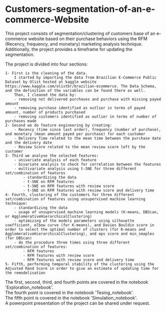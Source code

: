 # Customers-segmentation-of-an-e-commerce-Website
This project consists of segmentation/clustering of customers base of an e-commerce website based on their purchase behaviors using the RFM (Recency, frequency, and monetary) marketing analysis technique. Additionally, the project provides a timeframe for updating the segmentation.

The project is divided into four sections:
~~~
1- First is the cleaning of the data.
    I started by importing the data from Brazilian E-Commerce Public Dataset by Olist hosted at kaggle website https://www.kaggle.com/olistbr/brazilian-ecommerce. The Data Schema, and the definition of the variables can be found there as well.
    Then, I cleaned the data by:
    - removing not delivered purchases and purchase with missing payed amount
    - removing purchase identified as outlier in terms of payed amount, number of products purchased
    - removing customers identified as outlier in terms of number of purchases made
2- Second we do feature engineering by creating:
    - Recency (time since last order), frequency (number of purchase), and monetary (mean amount payed per purchase) for each customer
    - Delivery Time related to the mean time between the purchase date and the delivery date
    - Review Score related to the mean review score left by the customer
3- Third we analyse the selected features:
    - univariate analysis of each feature
    - bivariate analysis to check for correlation between the features
    - multivariate analysis using t-SNE for three different set/combination of features
        - standardizing the data
        - t-SNE on RFM features
        - t-SNE on RFM features with review score
        - t-SNE on RFM features with review score and delivery time
4- Fourth, clustering of the customers for three different set/combination of features using unsupervised machine learning technique:
    - standardizing the data
    - usage of unsupervised machine learning models (K-means, DBScan, or AgglomerativeHierarchicalClustering)
    - optimizing of the models parameters using silhouette coefficient, elbow curve (for K-means), and Davies Bouldin score in order to select the optimal number of clusters (for K-means and AgglomerativeHierarchicalClustering), and eps score and min_smaples (for DBScan)
    - do the procedure three times using three different set/combination of features:
        - RFM features
        - RFM features with review score
        - RFM features with review score and delivery time
5- Fifth, performing temporal stability of the clustering using the Adjusted Rand Score in order to give an estimate of updating time for the remodelisation
~~~

The first, second, third, and fourth points are covered in the notebook 'Exploration_notebook'.\
The fourth point is covered in the notebook 'Tesing_notebook'.\
The fifth point is covered in the notebook 'Simulation_notebook'.\
A powerpoint presentation of the project can be shared under request.
